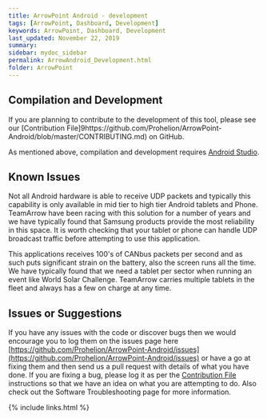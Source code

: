```yaml
---
title: ArrowPoint Android - development
tags: [ArrowPoint, Dashboard, Development]
keywords: ArrowPoint, Dashboard, Development
last_updated: November 22, 2019
summary:
sidebar: mydoc_sidebar
permalink: ArrowAndroid_Development.html
folder: ArrowPoint
---
```


## Compilation and Development
If you are planning to contribute to the development of this tool, please see our [Contribution File]9https://github.com/Prohelion/ArrowPoint-Android/blob/master/CONTRIBUTING.md) on GitHub.

As mentioned above, compilation and development requires [Android Studio](https://developer.android.com/studio).

## Known Issues
Not all Android hardware is able to receive UDP packets and typically this capability is only available in mid tier to high tier Android tablets and Phone. TeamArrow have been racing with this solution for a number of years and we have typically found that Samsung products provide the most reliability in this space. It is worth checking that your tablet or phone can handle UDP broadcast traffic before attempting to use this application.

This applications receives 100's of CANbus packets per second and as such puts significant strain on the battery, also the screen runs all the time. We have typically found that we need a tablet per sector when running an event like World Solar Challenge. TeamArrow carries multiple tablets in the fleet and always has a few on charge at any time.

## Issues or Suggestions
If you have any issues with the code or discover bugs then we would encourage you to log them on the issues page here [https://github.com/Prohelion/ArrowPoint-Android/issues](https://github.com/Prohelion/ArrowPoint-Android/issues) or have a go at fixing them and then send us a pull request with details of what you have done. If you are fixing a bug, please log it as per the [Contribution File](https://github.com/Prohelion/ArrowPoint-Android/blob/master/CONTRIBUTING.md) instructions so that we have an idea on what you are attempting to do. Also check out the Software Troubleshooting page for more information.

{% include links.html %}